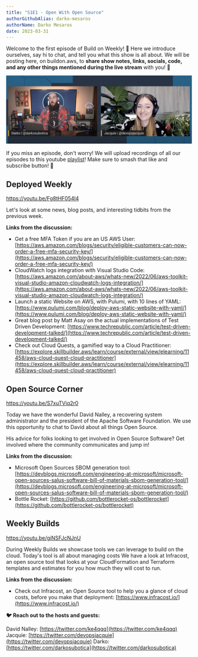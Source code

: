 ```yaml
---
title: "S1E1 - Open With Open Source"
authorGithubAlias: darko-mesaros
authorName: Darko Mesaros
date: 2023-03-31
---
```


Welcome to the first episode of Build on Weekly! 🥳 Here we introduce ourselves, say hi to chat, and tell you what this show is all about. We will be posting here, on buildon.aws, to **share show notes, links, socials, code, and any other things mentioned during the live stream** with you! 🚀

![Jacquie and Darko on stream](images/header.png)

If you miss an episode, don't worry! We will upload recordings of all our episodes to this youtube [playlist](https://youtube.com/playlist?list=PLDqi6CuDzubwBQdL4N1tVUwWeNEtOG9vL)! Make sure to smash that like and subscribe button! 🥹

## Deployed Weekly

https://youtu.be/Fg8tHF054l4

Let's look at some news, blog posts, and interesting tidbits from the previous week.

**Links from the discussion:**

- Get a free MFA Token if you are an US AWS User: [https://aws.amazon.com/blogs/security/eligible-customers-can-now-order-a-free-mfa-security-key/](https://aws.amazon.com/blogs/security/eligible-customers-can-now-order-a-free-mfa-security-key/)
- CloudWatch logs integration with Visual Studio Code: [https://aws.amazon.com/about-aws/whats-new/2022/06/aws-toolkit-visual-studio-amazon-cloudwatch-logs-integration/](https://aws.amazon.com/about-aws/whats-new/2022/06/aws-toolkit-visual-studio-amazon-cloudwatch-logs-integration/)
- Launch a static Website on AWS, with Pulumi, with 10 lines of YAML: [https://www.pulumi.com/blog/deploy-aws-static-website-with-yaml/](https://www.pulumi.com/blog/deploy-aws-static-website-with-yaml/)
- Great blog post by Matt Asay on the actual implementations of Test Driven Development: [https://www.techrepublic.com/article/test-driven-development-talked/](https://www.techrepublic.com/article/test-driven-development-talked/)
- Check out Cloud Quests, a gamified way to a Cloud Practitioner: [https://explore.skillbuilder.aws/learn/course/external/view/elearning/11458/aws-cloud-quest-cloud-practitioner](https://explore.skillbuilder.aws/learn/course/external/view/elearning/11458/aws-cloud-quest-cloud-practitioner)

## Open Source Corner

https://youtu.be/S7xuTViq2r0

Today we have the wonderful David Nalley, a recovering system administrator and the president of the Apache Software Foundation. We use this opportunity to chat to David about all things Open Source.

His advice for folks looking to get involved in Open Source Software? Get involved where the community communicates and jump in!

**Links from the discussion:**

- Microsoft Open Sources SBOM generation tool: [https://devblogs.microsoft.com/engineering-at-microsoft/microsoft-open-sources-salus-software-bill-of-materials-sbom-generation-tool/](https://devblogs.microsoft.com/engineering-at-microsoft/microsoft-open-sources-salus-software-bill-of-materials-sbom-generation-tool/)
- Bottle Rocket: [https://github.com/bottlerocket-os/bottlerocket](https://github.com/bottlerocket-os/bottlerocket)


## Weekly Builds

https://youtu.be/giNSFJcNJnU

During Weekly Builds we showcase tools we can leverage to build on the cloud. Today's tool is all about managing costs We have a look at Infracost, an open source tool that looks at your CloudFormation and Terraform templates and estimates for you how much they will cost to run.

**Links from the discussion:**

- Check out Infracost, an Open Source tool to help you a glance of cloud costs, before you make that deployment: [https://www.infracost.io/](https://www.infracost.io/)

**🐦 Reach out to the hosts and guests:**

David Nalley: [https://twitter.com/ke4qqq](https://twitter.com/ke4qqq)
Jacquie: [https://twitter.com/devopsjacquie](https://twitter.com/devopsjacquie)
Darko: [https://twitter.com/darkosubotica](https://twitter.com/darkosubotica)